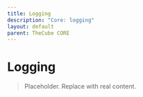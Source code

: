 ```yaml
---
title: Logging
description: "Core: logging"
layout: default
parent: TheCube CORE
---
```


# Logging

> Placeholder. Replace with real content.

